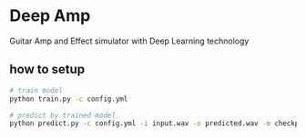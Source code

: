 # Deep Amp

Guitar Amp and Effect simulator with Deep Learning technology

## how to setup

```sh
# train model
python train.py -c config.yml

# predict by trained model
python predict.py -c config.yml -i input.wav -o predicted.wav -m checkpoint/20180208_235128/model_000031.h5
```
